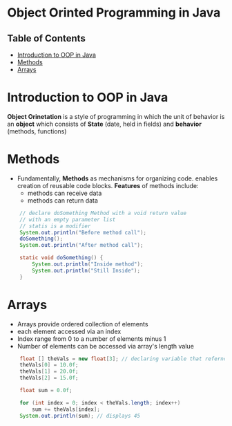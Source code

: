 # Object Orinted Programming in Java

## Table of Contents
- [Introduction to OOP in Java](#Introduction-to-OOP-in-Java)
- [Methods](#Methods)
- [Arrays](#Arrays)


# Introduction to OOP in Java
__Object Orinetation__ is a style of programming in which the unit of behavior is an __object__ which consists of __State__ (date, held in fields) and __behavior__ (methods, functions)
# Methods
* Fundamentally, __Methods__ as mechanisms for organizing code. enables creation of reusable code blocks. __Features__ of methods include:
    * methods can receive data
    * methods can return data
```java
    // declare doSomething Method with a void return value
    // with an empty parameter list
    // statis is a modifier
    System.out.println("Before method call");
    doSomething();
    System.out.println("After method call");

    static void doSomething() {
        System.out.println("Inside method");
        System.out.println("Still Inside");
    }
```
# Arrays
* Arrays provide ordered collection of elements
* each element accessed via an index
* Index range from 0 to a number of elements minus 1
* Number of elements can be accessed via array's length value

```java
    float [] theVals = new float[3]; // declaring variable that refernces floating point arrays with 3 elements
    theVals[0] = 10.0f;
    theVals[1] = 20.0f;
    theVals[2] = 15.0f;

    float sum = 0.0f;

    for (int index = 0; index < theVals.length; index++)
        sum += theVals[index];
    System.out.println(sum); // displays 45
```